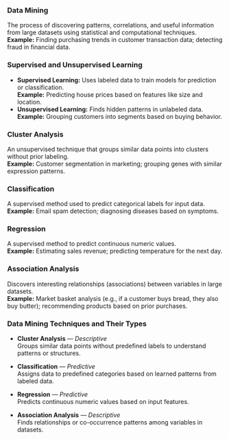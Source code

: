 ### Data Mining
The process of discovering patterns, correlations, and useful information from large datasets using statistical and computational techniques.  
**Example:** Finding purchasing trends in customer transaction data; detecting fraud in financial data.

### Supervised and Unsupervised Learning
- **Supervised Learning:** Uses labeled data to train models for prediction or classification.  
  **Example:** Predicting house prices based on features like size and location.
- **Unsupervised Learning:** Finds hidden patterns in unlabeled data.  
  **Example:** Grouping customers into segments based on buying behavior.

### Cluster Analysis
An unsupervised technique that groups similar data points into clusters without prior labeling.  
**Example:** Customer segmentation in marketing; grouping genes with similar expression patterns.

### Classification
A supervised method used to predict categorical labels for input data.  
**Example:** Email spam detection; diagnosing diseases based on symptoms.

### Regression
A supervised method to predict continuous numeric values.  
**Example:** Estimating sales revenue; predicting temperature for the next day.

### Association Analysis
Discovers interesting relationships (associations) between variables in large datasets.  
**Example:** Market basket analysis (e.g., if a customer buys bread, they also buy butter); recommending products based on prior purchases.

### Data Mining Techniques and Their Types

- **Cluster Analysis** — *Descriptive*  
  Groups similar data points without predefined labels to understand patterns or structures.

- **Classification** — *Predictive*  
  Assigns data to predefined categories based on learned patterns from labeled data.

- **Regression** — *Predictive*  
  Predicts continuous numeric values based on input features.

- **Association Analysis** — *Descriptive*  
  Finds relationships or co-occurrence patterns among variables in datasets.
